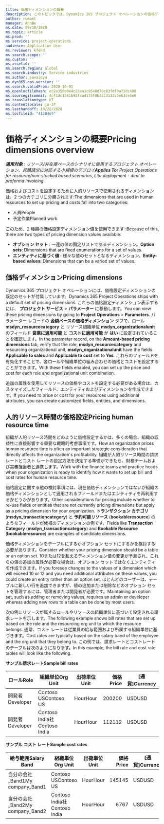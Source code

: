 ```yaml
---
title: 価格ディメンションの概要
description: このトピックでは、Dynamics 365 プロジェクト オペレーションの価格ディメンションについて説明します。
author: rumant
manager: AnnBe
ms.date: 09/18/2020
ms.topic: article
ms.prod: ''
ms.service: project-operations
audience: Application User
ms.reviewer: kfend
ms.search.scope: ''
ms.custom: ''
ms.assetid: ''
ms.search.region: Global
ms.search.industry: Service industries
ms.author: suvaidya
ms.dyn365.ops.version: ''
ms.search.validFrom: 2020-10-01
ms.openlocfilehash: ec2e350e0e4c28ea1c9540d70c83fdf0a75dc408
ms.sourcegitcommit: 4cf1dc1561b92fca4175f0b3813133c5e63ce8e6
ms.translationtype: HT
ms.contentlocale: ja-JP
ms.lasthandoff: 10/28/2020
ms.locfileid: "4128469"
---
```

# <a name="pricing-dimensions-overview"></a><span data-ttu-id="9349b-103">価格ディメンションの概要</span><span class="sxs-lookup"><span data-stu-id="9349b-103">Pricing dimensions overview</span></span>

<span data-ttu-id="9349b-104">_**適用対象 :** リソース/非在庫ベースのシナリオに使用するプロジェクト オペレーション、見積請求に対応する小規模のデプロイ_</span><span class="sxs-lookup"><span data-stu-id="9349b-104">_**Applies To:** Project Operations for resource/non-stocked based scenarios, Lite deployment - deal to proforma invoicing_</span></span>

<span data-ttu-id="9349b-105">価格およびコストを設定するために人的リソースで使用されるディメンションは、2 つのカテゴリに分類されます:</span><span class="sxs-lookup"><span data-stu-id="9349b-105">The dimensions that are used in human resources to set up pricing and costs fall into two categories:</span></span>

- <span data-ttu-id="9349b-106">人員</span><span class="sxs-lookup"><span data-stu-id="9349b-106">People</span></span>
- <span data-ttu-id="9349b-107">予定作業</span><span class="sxs-lookup"><span data-stu-id="9349b-107">Planned work</span></span>

<span data-ttu-id="9349b-108">このため、2 種類の価格設定ディメンション値を使用できます :</span><span class="sxs-lookup"><span data-stu-id="9349b-108">Because of this, there are two types of pricing dimension values available:</span></span>

- <span data-ttu-id="9349b-109">**オプション セット** : 一連の値の固定リストであるディメンション。</span><span class="sxs-lookup"><span data-stu-id="9349b-109">**Option sets**: Dimensions that are fixed enumerations for a set of values.</span></span>
- <span data-ttu-id="9349b-110">**エンティティに基づく値** : 様々な値のセットとなるディメンション。</span><span class="sxs-lookup"><span data-stu-id="9349b-110">**Entity-based values**: Dimensions that can be a varied set of values.</span></span>

## <a name="pricing-dimensions"></a><span data-ttu-id="9349b-111">価格ディメンション</span><span class="sxs-lookup"><span data-stu-id="9349b-111">Pricing dimensions</span></span>

<span data-ttu-id="9349b-112">Dynamics 365 プロジェクト オペレーションには、価格設定ディメンションの既定のセットが付属しています。</span><span class="sxs-lookup"><span data-stu-id="9349b-112">Dynamics 365 Project Operations ships with a default set of pricing dimensions.</span></span> <span data-ttu-id="9349b-113">これらの価格設定ディメンション表示するには、 **プロジェクト サービス** > **パラメーター** に移動します。</span><span class="sxs-lookup"><span data-stu-id="9349b-113">You can view these pricing dimensions by going to **Project Operations** > **Parameters**.</span></span> <span data-ttu-id="9349b-114">パラメーター レコードの **金額ベースの価格ディメンション** タブで、ロール **msdyn_resourcecategory** と リソース組織単位 **msdyn_organizationalunit** のフィールド **営業に適用可能** と **コストに適用可能** が **はい** に設定されていることを確認します。</span><span class="sxs-lookup"><span data-stu-id="9349b-114">In the parameter record, on the **Amount-based pricing dimensions** tab, verify that the role, **msdyn_resourcecategory** and resourcing organizational unit, **msdyn_organizationalunit** have the fields **Applicable to sales** and **Applicable to cost** set to **Yes**.</span></span> <span data-ttu-id="9349b-115">これらのフィールドを有効化することで、各ロールや組織単位の組み合わせの価格とコストを設定することができます。</span><span class="sxs-lookup"><span data-stu-id="9349b-115">With these fields enabled, you can set up the price and cost for each role and organizational unit combination.</span></span>

<span data-ttu-id="9349b-116">追加の属性を使用してリソースの価格やコストを設定する必要がある場合は、カスタマイズしたフィールド、エンティティおよびディメンションを作成できます。</span><span class="sxs-lookup"><span data-stu-id="9349b-116">If you need to price or cost for your resources using additional attributes, you can create customized fields, entities, and dimensions.</span></span>

## <a name="pricing-human-resource-time"></a><span data-ttu-id="9349b-117">人的リソース時間の価格設定</span><span class="sxs-lookup"><span data-stu-id="9349b-117">Pricing human resource time</span></span>
<span data-ttu-id="9349b-118">組織が人的リソース時間をどのように価格設定するかは、多くの場合、組織の収益性に直接影響する重要な戦略的考慮事項です。</span><span class="sxs-lookup"><span data-stu-id="9349b-118">How an organization prices human resource time is often an important strategic consideration that directly affects the organization's profitability.</span></span> <span data-ttu-id="9349b-119">組織が人的リソース時間の請求レートとコスト レートの設定方法を決定する準備ができたら、財務チームおよび実務担当者と連携します。</span><span class="sxs-lookup"><span data-stu-id="9349b-119">Work with the finance teams and practice heads when your organization is ready to identify how it wants to set up bill and cost rates for human resource time.</span></span>

<span data-ttu-id="9349b-120">価格設定に関する他の検討事項には、現在価格ディメンションではないが組織の価格ディメンションとして適用されるフィールドまたはエンティティを再利用するかどうかがあります。</span><span class="sxs-lookup"><span data-stu-id="9349b-120">Other considerations for pricing include whether to re-use fields or entities that are not currently pricing dimensions but apply as a pricing dimension for your organization.</span></span> <span data-ttu-id="9349b-121">**トランザクション カテゴリ** (**msdyn_transactioncategory**) と **予約可能リソース** (**bookableresource**) のようなフィールドが候補のディメンションの例です。</span><span class="sxs-lookup"><span data-stu-id="9349b-121">Fields like **Transaction Category** (**msdyn_transactioncategory**) and **Bookable Resource** (**bookableresource**) are examples of candidate dimensions.</span></span> 

<span data-ttu-id="9349b-122">価格ディメンションをテーブルにするかオプション セットにするかを検討する必要があります。</span><span class="sxs-lookup"><span data-stu-id="9349b-122">Consider whether your pricing dimension should be a table or an option set.</span></span> <span data-ttu-id="9349b-123">10または12を超えるディメンション値の変更が予測され、これらの値の追加の属性が必要な場合は、オプション セットではなくエンティティを作成できます。</span><span class="sxs-lookup"><span data-stu-id="9349b-123">If you foresee changes to the values of a dimension which will exceed 10 or 12 and you need additional attributes on these values, you could create an entity rather than an option set.</span></span> <span data-ttu-id="9349b-124">ほとんどのユーザーは、テーブルに新しい行を追加できますが、値の追加または削除などのオプション セットを管理するには、管理者または開発者が必要です。</span><span class="sxs-lookup"><span data-stu-id="9349b-124">Maintaining an option set, such as adding or removing values, requires an admin or developer whereas adding new rows to a table can be done by most users.</span></span>

<span data-ttu-id="9349b-125">次の例にリソースが属するロールやリソースの組織単位に基づいて設定される請求レートを示します。</span><span class="sxs-lookup"><span data-stu-id="9349b-125">The following example shows bill rates that are set up based on the role and the resourcing org unit to which the resource belongs.</span></span> <span data-ttu-id="9349b-126">通常、コスト レートは従業員の給与範囲および所属する組織単位に基づきます。</span><span class="sxs-lookup"><span data-stu-id="9349b-126">Cost rates are typically based on the salary band of the employee and the org unit that they belong to.</span></span> <span data-ttu-id="9349b-127">この例では、請求レートとコストレートのテーブルは次のようになります。</span><span class="sxs-lookup"><span data-stu-id="9349b-127">In this example, the bill rate and cost rate tables will look like the following.</span></span>

<span data-ttu-id="9349b-128">**サンプル請求レート**</span><span class="sxs-lookup"><span data-stu-id="9349b-128">**Sample bill rates**</span></span>

| <span data-ttu-id="9349b-129">ロール</span><span class="sxs-lookup"><span data-stu-id="9349b-129">Role</span></span>        | <span data-ttu-id="9349b-130">組織単位</span><span class="sxs-lookup"><span data-stu-id="9349b-130">Org Unit</span></span>    |<span data-ttu-id="9349b-131">出荷単位</span><span class="sxs-lookup"><span data-stu-id="9349b-131">Unit</span></span>      |<span data-ttu-id="9349b-132">価格</span><span class="sxs-lookup"><span data-stu-id="9349b-132">Price</span></span>      |<span data-ttu-id="9349b-133">[通貨]</span><span class="sxs-lookup"><span data-stu-id="9349b-133">Currency</span></span>  |
| ------------|-------------|----------|----------:|----------|
| <span data-ttu-id="9349b-134">開発者</span><span class="sxs-lookup"><span data-stu-id="9349b-134">Developer</span></span>   | <span data-ttu-id="9349b-135">Contoso US</span><span class="sxs-lookup"><span data-stu-id="9349b-135">Contoso US</span></span>  |<span data-ttu-id="9349b-136">Hour</span><span class="sxs-lookup"><span data-stu-id="9349b-136">Hour</span></span> | <span data-ttu-id="9349b-137">200</span><span class="sxs-lookup"><span data-stu-id="9349b-137">200</span></span>|<span data-ttu-id="9349b-138">USD</span><span class="sxs-lookup"><span data-stu-id="9349b-138">USD</span></span>     |
| <span data-ttu-id="9349b-139">開発者</span><span class="sxs-lookup"><span data-stu-id="9349b-139">Developer</span></span>   | <span data-ttu-id="9349b-140">Contoso India社</span><span class="sxs-lookup"><span data-stu-id="9349b-140">Contoso India</span></span> |<span data-ttu-id="9349b-141">Hour</span><span class="sxs-lookup"><span data-stu-id="9349b-141">Hour</span></span>|   <span data-ttu-id="9349b-142">112</span><span class="sxs-lookup"><span data-stu-id="9349b-142">112</span></span>|<span data-ttu-id="9349b-143">USD</span><span class="sxs-lookup"><span data-stu-id="9349b-143">USD</span></span>     |


<span data-ttu-id="9349b-144">**サンプル コスト レート**</span><span class="sxs-lookup"><span data-stu-id="9349b-144">**Sample cost rates**</span></span>

| <span data-ttu-id="9349b-145">給与範囲</span><span class="sxs-lookup"><span data-stu-id="9349b-145">Salary Band</span></span>     | <span data-ttu-id="9349b-146">組織単位</span><span class="sxs-lookup"><span data-stu-id="9349b-146">Org Unit</span></span>    |<span data-ttu-id="9349b-147">出荷単位</span><span class="sxs-lookup"><span data-stu-id="9349b-147">Unit</span></span>      |<span data-ttu-id="9349b-148">価格</span><span class="sxs-lookup"><span data-stu-id="9349b-148">Price</span></span>      |<span data-ttu-id="9349b-149">[通貨]</span><span class="sxs-lookup"><span data-stu-id="9349b-149">Currency</span></span>  |
| ----------------|-------------|----------|----------:|----------|
| <span data-ttu-id="9349b-150">自分の会社_Band1</span><span class="sxs-lookup"><span data-stu-id="9349b-150">My company_Band1</span></span> | <span data-ttu-id="9349b-151">Contoso US</span><span class="sxs-lookup"><span data-stu-id="9349b-151">Contoso US</span></span>  |<span data-ttu-id="9349b-152">Hour</span><span class="sxs-lookup"><span data-stu-id="9349b-152">Hour</span></span> | <span data-ttu-id="9349b-153">145</span><span class="sxs-lookup"><span data-stu-id="9349b-153">145</span></span>|<span data-ttu-id="9349b-154">USD</span><span class="sxs-lookup"><span data-stu-id="9349b-154">USD</span></span>     |
| <span data-ttu-id="9349b-155">自分の会社_Band2</span><span class="sxs-lookup"><span data-stu-id="9349b-155">My company_Band2</span></span> | <span data-ttu-id="9349b-156">Contoso India社</span><span class="sxs-lookup"><span data-stu-id="9349b-156">Contoso India</span></span> |<span data-ttu-id="9349b-157">Hour</span><span class="sxs-lookup"><span data-stu-id="9349b-157">Hour</span></span>|   <span data-ttu-id="9349b-158">67</span><span class="sxs-lookup"><span data-stu-id="9349b-158">67</span></span>|<span data-ttu-id="9349b-159">USD</span><span class="sxs-lookup"><span data-stu-id="9349b-159">USD</span></span>     |
